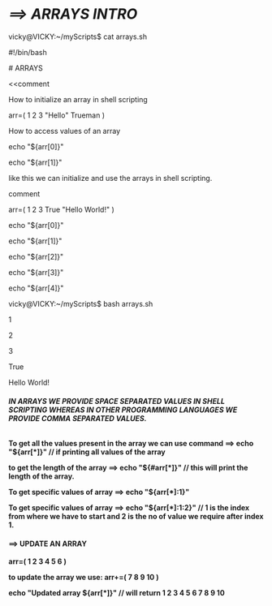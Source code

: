 # ***==> ARRAYS INTRO***



vicky@VICKY:~/myScripts$ cat arrays.sh

\#!/bin/bash





\# ARRAYS



<<comment

How to initialize an array in shell scripting

arr=( 1 2 3 "Hello" Trueman )



How to access values of an array

echo "${arr\[0]}"

echo "${arr\[1]}"



like this we can initialize and use the arrays in shell scripting.

comment







arr=( 1 2 3 True "Hello World!" )



echo "${arr\[0]}"

echo "${arr\[1]}"

echo "${arr\[2]}"

echo "${arr\[3]}"

echo "${arr\[4]}"





vicky@VICKY:~/myScripts$ bash arrays.sh

1

2

3

True

Hello World!





###### ***IN ARRAYS WE PROVIDE SPACE SEPARATED VALUES IN SHELL SCRIPTING WHEREAS IN OTHER PROGRAMMING LANGUAGES WE PROVIDE COMMA SEPARATED VALUES.***







**To get all the values present in the array we can use command  ==>    echo "${arr\[\*]}"   // if printing all values of the array**

**to get the length of the array ==>                                    echo "${#arr\[\*]}"  // this will print the length of the array.**





**To get specific values of array ==>                                   echo "${arr\[\*]:1}"**

**To get specific values of array ==>                                   echo "${arr\[\*]:1:2}"  // 1 is the index from where we have to start and 2 is the no of value we require after index 1.**







#### **==> UPDATE AN ARRAY**



**arr=( 1 2 3 4 5 6 )**

**to update the array we use: 	arr+=( 7 8 9 10 )**



**echo "Updated array ${arr\[\*]}"                                        // will return 1 2 3 4 5 6 7 8 9 10**